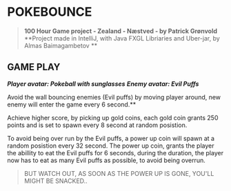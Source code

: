 # POKEBOUNCE
>**100 Hour Game project - Zealand - Næstved - by Patrick Grønvold**
>**Project made in IntelliJ, with Java FXGL Libriaries and Uber-jar, by Almas Baimagambetov **



## GAME PLAY

***Player avatar: Pokeball with sunglasses***
***Enemy avatar: Evil Puffs***

Avoid the wall bouncing enemies (Evil puffs) by moving player around, new enemy will enter the game every 6 second.**

Achieve higher score, by picking up gold coins,
each gold coin grants 250 points and is set to spawn every 8 second at random posistion.

To avoid being over run by the Evil puffs, a power up coin will spawn at a random posistion every 32 second.
The power up coin, grants the player the abillity to eat the Evil puffs for 6 seconds, during the duration, the player now has to eat as many Evil puffs as possible, to avoid being overrun.

> BUT WATCH OUT, AS SOON AS THE POWER UP IS GONE, YOU'LL MIGHT BE SNACKED..







